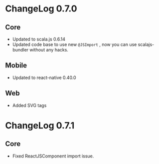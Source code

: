 # ChangeLog 0.7.0

## Core 
- Updated to scala.js 0.6.14
- Updated code base to use new `@JSImport` , now you can use scalajs-bundler without any hacks.

## Mobile 

- Updated to react-native 0.40.0

## Web

- Added SVG tags 
   

# ChangeLog 0.7.1

## Core 
- Fixed ReactJSComponent import issue.
   


